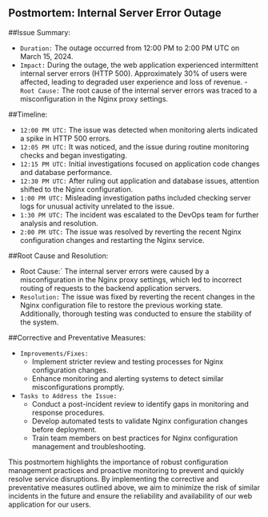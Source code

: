 ## Postmortem: Internal Server Error Outage

##Issue Summary:
- `Duration:` The outage occurred from 12:00 PM to 2:00 PM UTC on March 15, 2024.
- `Impact:` During the outage, the web application experienced intermittent internal server errors (HTTP 500). Approximately 30% of users were affected, leading to degraded user experience and loss of revenue.
-`Root Cause:` The root cause of the internal server errors was traced to a misconfiguration in the Nginx proxy settings.

##Timeline:
- `12:00 PM UTC:` The issue was detected when monitoring alerts indicated a spike in HTTP 500 errors.
- `12:05 PM UTC:` It was noticed, and the issue during routine monitoring checks and began investigating.
- `12:15 PM UTC:` Initial investigations focused on application code changes and database performance.
- `12:30 PM UTC:` After ruling out application and database issues, attention shifted to the Nginx configuration.
- `1:00 PM UTC:` Misleading investigation paths included checking server logs for unusual activity unrelated to the issue.
- `1:30 PM UTC:` The incident was escalated to the DevOps team for further analysis and resolution.
- `2:00 PM UTC:` The issue was resolved by reverting the recent Nginx configuration changes and restarting the Nginx service.

##Root Cause and Resolution:
- Root Cause:` The internal server errors were caused by a misconfiguration in the Nginx proxy settings, which led to incorrect routing of requests to the backend application servers.
- `Resolution:` The issue was fixed by reverting the recent changes in the Nginx configuration file to restore the previous working state. Additionally, thorough testing was conducted to ensure the stability of the system.

##Corrective and Preventative Measures:
- `Improvements/Fixes:`
  - Implement stricter review and testing processes for Nginx configuration changes.
  - Enhance monitoring and alerting systems to detect similar misconfigurations promptly.
- `Tasks to Address the Issue:`
  - Conduct a post-incident review to identify gaps in monitoring and response procedures.
  - Develop automated tests to validate Nginx configuration changes before deployment.
  - Train team members on best practices for Nginx configuration management and troubleshooting.

This postmortem highlights the importance of robust configuration management practices and proactive monitoring to prevent and quickly resolve service disruptions. By implementing the corrective and preventative measures outlined above, we aim to minimize the risk of similar incidents in the future and ensure the reliability and availability of our web application for our users.
